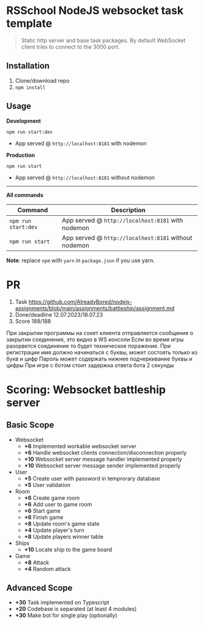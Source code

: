 # RSSchool NodeJS websocket task template

> Static http server and base task packages.
> By default WebSocket client tries to connect to the 3000 port.

## Installation

1. Clone/download repo
2. `npm install`

## Usage

**Development**

`npm run start:dev`

- App served @ `http://localhost:8181` with nodemon

**Production**

`npm run start`

- App served @ `http://localhost:8181` without nodemon

---

**All commands**

| Command             | Description                                          |
| ------------------- | ---------------------------------------------------- |
| `npm run start:dev` | App served @ `http://localhost:8181` with nodemon    |
| `npm run start`     | App served @ `http://localhost:8181` without nodemon |

**Note**: replace `npm` with `yarn` in `package.json` if you use yarn.

# PR

1. Task https://github.com/AlreadyBored/nodejs-assignments/blob/main/assignments/battleship/assignment.md
2. Done/deadline 12.07.2023/18.07.23
3. Score 188/188

При закрытии программы на сокет клиента отправляется сообщение о закрытии соединения, это видно в WS консоли
Если во время игры разорвется соединение то будет техническое поражение.
При регистрации имя должно начинаться с буквы, может состоять только из букв и цифр
Пароль может содержать нижнее подчеркивание буквы и цифры
При игре с ботом стоит задержка ответа бота 2 секунды

# Scoring: Websocket battleship server

## Basic Scope

- Websocket
  - **+6** Implemented workable websocket server
  - **+6** Handle websocket clients connection/disconnection properly
  - **+10** Websocket server message handler implemented properly
  - **+10** Websocket server message sender implemented properly
- User
  - **+5** Create user with password in temprorary database
  - **+5** User validation
- Room
  - **+6** Create game room
  - **+6** Add user to game room
  - **+6** Start game
  - **+6** Finish game
  - **+8** Update room's game state
  - **+4** Update player's turn
  - **+8** Update players winner table
- Ships
  - **+10** Locate ship to the game board
- Game
  - **+8** Attack
  - **+4** Random attack

## Advanced Scope

- **+30** Task implemented on Typescript
- **+20** Codebase is separated (at least 4 modules)
- **+30** Make bot for single play (optionally)
